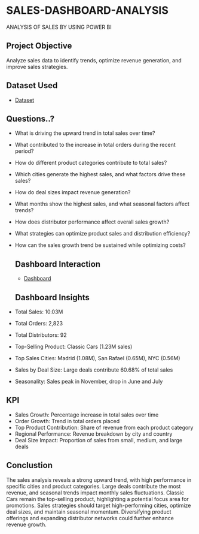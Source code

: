 # SALES-DASHBOARD-ANALYSIS
ANALYSIS OF SALES BY USING POWER BI 

## Project Objective
Analyze sales data to identify trends, optimize revenue generation, and improve sales strategies.

## Dataset Used
- <a href = "https://github.com/RAJUMATAM/SALES-DASHBOARD-ANALYSIS/blob/main/sales_data_sample.csv">Dataset</a>

## Questions..?

- What is driving the upward trend in total sales over time?
- What contributed to the increase in total orders during the recent period?
- How do different product categories contribute to total sales?
- Which cities generate the highest sales, and what factors drive these sales?
- How do deal sizes impact revenue generation?
- What months show the highest sales, and what seasonal factors affect trends?
- How does distributor performance affect overall sales growth?
- What strategies can optimize product sales and distribution efficiency?
- How can the sales growth trend be sustained while optimizing costs?

  ## Dashboard Interaction
  - <a href ="https://github.com/RAJUMATAM/SALES-DASHBOARD-ANALYSIS/blob/main/sales%20dashboard.png" >Dashboard</a>

  ## Dashboard Insights

- Total Sales: 10.03M
- Total Orders: 2,823
- Total Distributors: 92
- Top-Selling Product: Classic Cars (1.23M sales)
- Top Sales Cities: Madrid (1.08M), San Rafael (0.65M), NYC (0.56M)
- Sales by Deal Size: Large deals contribute 60.68% of total sales
- Seasonality: Sales peak in November, drop in June and July

## KPI

- Sales Growth: Percentage increase in total sales over time
- Order Growth: Trend in total orders placed
- Top Product Contribution: Share of revenue from each product category
- Regional Performance: Revenue breakdown by city and country
- Deal Size Impact: Proportion of sales from small, medium, and large deals

## Conclustion

The sales analysis reveals a strong upward trend, with high performance in specific cities and product categories. Large deals contribute the most revenue, and seasonal trends impact monthly sales fluctuations. Classic Cars remain the top-selling product, highlighting a potential focus area for promotions. Sales strategies should target high-performing cities, optimize deal sizes, and maintain seasonal momentum. Diversifying product offerings and expanding distributor networks could further enhance revenue growth.
  
